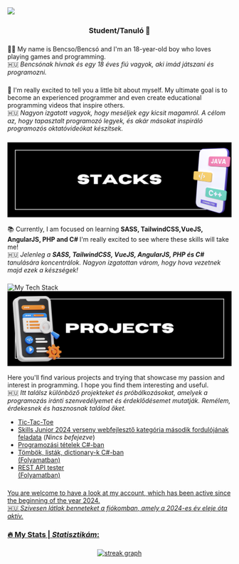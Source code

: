 <img src="hellóóóó.jpg"/>

<div align="center"><h3>Student/Tanuló 🎒</h3></div>

###
👦🏼 My name is Bencso/Bencsó and I'm an 18-year-old boy who loves playing games and programming.<br>🇭🇺 <i> Bencsónak hívnak és egy 18 éves fiú vagyok, aki imád játszani és programozni. </i>
###
🙏 I'm really excited to tell you a little bit about myself. My ultimate goal is to become an experienced programmer and  even create educational programming videos that inspire others. <br>🇭🇺 <i> Nagyon izgatott vagyok, hogy meséljek egy kicsit magamról. A célom az, hogy tapasztalt programozó legyek, és akár másokat inspiráló programozós oktatóvideókat készítsek. </i> 
###

<img src="stack.jpg"/>

📚 Currently, I am focused on learning <b>SASS, TailwindCSS,VueJS, AngularJS, PHP and C# </b> I'm really excited to see where these skills will take me!  <br>🇭🇺 
<i> Jelenleg a <b>SASS, TailwindCSS, VueJS, AngularJS, PHP és C#</b> tanulására koncentrálok. Nagyon izgatottan várom, hogy hova vezetnek majd ezek a készségek! </i>
###
<img src="https://github-readme-tech-stack.vercel.app/api/cards?borderRadius=0&lineCount=2&theme=cyberpunk&width=1100&hideTitle=true&bg=%230a0b0e&badge=%23ffffff&border=%23ffffff&titleColor=%23ffffff&line1=html5%2Chtml5%2C000000%3Bcss3%2Ccss3%2C000000%3Bsass%2Csass%2C000000%3Bbootstrap%2Cbootstrap%2C000000%3Btailwindcss%2Ctailwindcss%2C000000%3Bjavascript%2Cjavascript%2C000000%3Bnode.js%2CNODEJS%2C000000%3Bvue.js%2CvueJS%2C000000%3BANGULAR%2CANGULAR%2C000000%3B&line2=python%2Cpython%2C000000%3BCSHARP%2CCSHARP%2C000000%3B" alt="My Tech Stack" />

<img src="projects.jpg"/>

Here you'll find various projects and trying that showcase my passion and interest in programming. I hope you find them interesting and useful. <br>🇭🇺 
<i>Itt találsz különböző projekteket és próbálkozásokat, amelyek a programozás iránti szenvedélyemet és érdeklődésemet mutatják. Remélem, érdekesnek és hasznosnak találod őket. </i>

<ul>
  <li><a href="https://github.com/bencso/tictactoe" target="_blank">Tic-Tac-Toe</a></li>
 <li><a href="https://github.com/bencso/SJW2024_Babolnai_Bence" target="_blank">Skills Junior 2024 verseny webfejlesztő kategória második fordulójának feladata</a> (<i>Nincs befejezve</i>)</li>
   <li><a href="https://github.com/bencso/prog_tetelek" target="_blank">Programozási tételek C#-ban</li>
<li><a href="https://github.com/bencso/tarolok_csharp" target="_blank">Tömbök, listák, dictionary-k C#-ban</li> (Folyamatban)
<li><a href="https://github.com/bencso/restapi-tester" target="_blank">REST API tester</li> (Folyamatban)
</ul>

###
You are welcome to have a look at my account, which has been active since the beginning of the year 2024. <br>🇭🇺 <i>Szívesen látlak benneteket a fiókomban, amely a 2024-es év eleje óta aktív.</i>
###
<h3 align="left">🔥 My Stats | <i>Statisztikám</i>:</h3>

###

<div align="center">
  <img src="https://streak-stats.demolab.com?user=bencso&locale=en&mode=weekly&theme=highcontrast&hide_border=false&border_radius=0&date_format=%5BY%20%5DM%20j&border=3" width="1100"  alt="streak graph"  />
</div>

###


